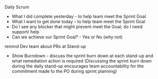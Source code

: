 Daily Scrum 

- What I did complete yesterday - to help team meet the Sprint Goal
- What I want to get done today  - to help team meet the Sprint Goal
- Do I see any blocker that might prevent meet the Goal; do I need support/ help
- Can we achieve our Sprint Goal? - Yes or No (why not)

remind Dev team about PRs at Stand-up 

* Show Burndown - discuss the sprint burn down at each stand-up and what remediation action is required 
(Discussing the sprint burn down during the daily stand-up encourages team accountability for the commitment made to the PO during sprint planning)
